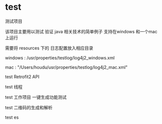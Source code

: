 # test

测试项目

该项目主要用以测试 验证 java 相关技术的简单例子 支持在windows 和一个mac上运行

需要将 resources 下的 日志配置放入相应目录

windows : /usr/properties/testlog/log4j2_windows.xml

mac : "/Users/houdu/usr/properties/testlog/log4j2_mac.xml"

test Retrofit2 API

test 线程

test 工作项目  一键生成功能测试

test 二维码的生成和解析

test es

